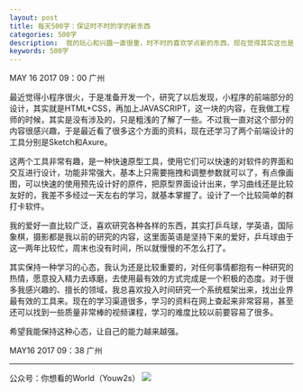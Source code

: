 ```yaml
---
layout: post
title: 每天500字：保证时不时的学的新东西
categories: 500字
description:  我的玩心和兴趣一直很重，时不时的喜欢学点新的东西，现在觉得其实这也是一个很好的习惯。
keywords: 500字
---
```


MAY 16 2017  09：00 广州

最近觉得小程序很火，于是准备开发一个，研究了以后发现，小程序的前端部分的设计，其实就是HTML+CSS，再加上JAVASCRIPT，这一块的内容，在我做工程师的时候，其实是没有涉及的，只是粗浅的了解了一些。不过我一直对这个部分的内容很感兴趣，于是最近看了很多这个方面的资料，现在还学习了两个前端设计的工具分别是Sketch和Axure。

这两个工具非常有趣，是一种快速原型工具，使用它们可以快速的对软件的界面和交互进行设计，功能非常强大，基本上只需要拖拽和调整参数就可以了，有点像画图，可以快速的使用预先设计好的原件，把原型界面设计出来，学习曲线还是比较友好的，我差不多经过一天左右的学习，就基本掌握了。设计了一个比较简单的群打卡软件。

我的爱好一直比较广泛，喜欢研究各种各样的东西，其实打乒乓球，学英语，国际象棋，摄影都是我以前的研究的内容，这里面英语是坚持下来的爱好，乒乓球由于这一两年比较忙，周末也没有时间，所以就慢慢的不怎么打了。

其实保持一种学习的心态，我认为还是比较重要的，对任何事情都抱有一种研究的热情，愿意投入精力去琢磨，去使用最有效的方式完成是一个积极的态度。对于很多我感兴趣的、擅长的领域，我总喜欢投入时间研究一个系统框架出来，找出业界最有效的工具来。现在的学习渠道很多，学习的资料在网上查起来非常容易，甚至还可以找到一些质量非常棒的视频课程，学习的难度比较以前要容易了很多。

希望我能保持这种心态，让自己的能力越来越强。

MAY16 2017  09：38 广州

---- 
公众号：你想看的World（Youw2s）
![][image-1]

[image-1]:	http://upload-images.jianshu.io/upload_images/3342594-dca1f89eba3e50ca.jpg?imageMogr2/auto-orient/strip%7CimageView2/2/w/1240
